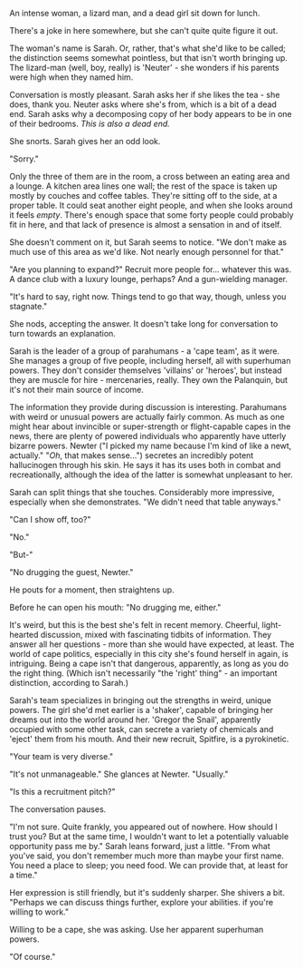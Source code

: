 An intense woman, a lizard man, and a dead girl sit down for lunch.

There's a joke in here somewhere, but she can't quite quite figure it out.

The woman's name is Sarah. Or, rather, that's what she'd like to be called; the distinction seems somewhat pointless, but that isn't worth bringing up. The lizard-man (well, boy, really) is 'Neuter' - she wonders if his parents were high when they named him. 

Conversation is mostly pleasant. Sarah asks her if she likes the tea - she does, thank you. Neuter asks where she's from, which is a bit of a dead end. Sarah asks why a decomposing copy of her body appears to be in one of their bedrooms. *This is also a dead end.*

She snorts. Sarah gives her an odd look. 

"Sorry."

Only the three of them are in the room, a cross between an eating area and a lounge. A kitchen area lines one wall; the rest of the space is taken up mostly by couches and coffee tables. They're sitting off to the side, at a proper table. It could seat another eight people, and when she looks around it feels *empty*. There's enough space that some forty people could probably fit in here, and that lack of presence is almost a sensation in and of itself.

She doesn't comment on it, but Sarah seems to notice. "We don't make as much use of this area as we'd like. Not nearly enough personnel for that."

"Are you planning to expand?" Recruit more people for... whatever this was. A dance club with a luxury lounge, perhaps? And a gun-wielding manager.

"It's hard to say, right now. Things tend to go that way, though, unless you stagnate."

She nods, accepting the answer. It doesn't take long for conversation to turn towards an explanation.

Sarah is the leader of a group of parahumans - a 'cape team', as it were. She manages a group of five people, including herself, all with superhuman powers. They don't consider themselves 'villains' or 'heroes', but instead they are muscle for hire - mercenaries, really. They own the Palanquin, but it's not their main source of income. 

The information they provide during discussion is interesting. Parahumans with weird or unusual powers are actually fairly common. As much as one might hear about invincible or super-strength or flight-capable capes in the news, there are plenty of powered individuals who apparently have utterly bizarre powers. Newter ("I picked my name because I'm kind of like a newt, actually." "*Oh*, that makes sense...") secretes an incredibly potent hallucinogen through his skin. He says it has its uses both in combat and recreationally, although the idea of the latter is somewhat unpleasant to her.

Sarah can split things that she touches. Considerably more impressive, especially when she demonstrates. "We didn't need that table anyways."

"Can I show off, too?"

"No."

"But-"

"No drugging the guest, Newter."

He pouts for a moment, then straightens up. 

Before he can open his mouth: "No drugging me, either."

It's weird, but this is the best she's felt in recent memory. Cheerful, light-hearted discussion, mixed with fascinating tidbits of information. They answer all her questions - more than she would have expected, at least. The world of cape politics, especially in this city she's found herself in again, is intriguing. Being a cape isn't that dangerous, apparently, as long as you do the right thing. (Which isn't necessarily "the 'right' thing" - an important distinction, according to Sarah.)

Sarah's team specializes in bringing out the strengths in weird, unique powers. The girl she'd met earlier is a 'shaker', capable of bringing her dreams out into the world around her. 'Gregor the Snail', apparently occupied with some other task, can secrete a variety of chemicals and 'eject' them from his mouth. And their new recruit, Spitfire, is a pyrokinetic. 

"Your team is very diverse."

"It's not unmanageable." She glances at Newter. "Usually."

"Is this a recruitment pitch?"

The conversation pauses.

"I'm not sure. Quite frankly, you appeared out of nowhere. How should I trust you? But at the same time, I wouldn't want to let a potentially valuable opportunity pass me by." Sarah leans forward, just a little. "From what you've said, you don't remember much more than maybe your first name. You need a place to sleep; you need food. We can provide that, at least for a time."

Her expression is still friendly, but it's suddenly sharper. She shivers a bit. "Perhaps we can discuss things further, explore your abilities. if you're willing to work."

Willing to be a cape, she was asking. Use her apparent superhuman powers.

"Of course."
